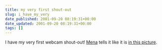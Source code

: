 ```yaml
---
title: my very first shout-out
slug: i_have_my_very
date_published: 2001-09-20 08:19:31+00:00
date_updated: 2001-09-20 08:19:31+00:00
tags: []
---
```

I have my very first webcam shout-out! [Mena](http://www.dollarshort.org) tells it like it is [in this picture](http://www.dollarshort.org/images/anil.jpg).
